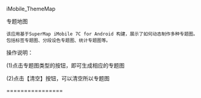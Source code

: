 iMobile_ThemeMap

专题地图

	该应用基于SuperMap iMobile 7C for Android 构建，展示了如何动态制作多种专题图。包括标签专题图、分段设色专题图、统计专题图等。
	
操作说明：

  (1)点击专题图类型的按钮，即可生成相应的专题图

  (2)点击【清空】按钮，可以清空所以专题图

================
